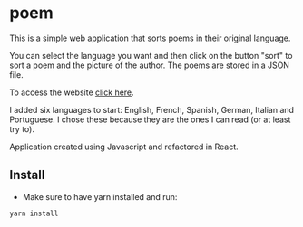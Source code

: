 # poem

This is a simple web application that sorts poems in their original language.

You can select the language you want and then click on the button "sort" to sort a poem and the picture of the author. The poems are stored in a JSON file.

To access the website [click here](https://lucaspetti.github.io/poem/).

I added six languages to start: English, French, Spanish, German, Italian and Portuguese.
I chose these because they are the ones I can read (or at least try to).

Application created using Javascript and refactored in React.

## Install

- Make sure to have yarn installed and run:

```bash
yarn install
```


